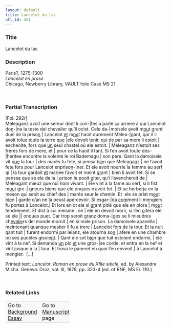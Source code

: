 ```yaml
---  
layout: default  
title: Lancelot du lac  
utl_id: 451
---
```


### Title

Lancelot du lac

### Description

<p>Paris?, 1275-1300<br /><em>Lancelot en prose </em><br />
Chicago, Newberry Library, VAULT folio Case MS 21</p>
<p> </p>


### Partial Transcription

<p>[Fol. 292r]<br />
Meleaganz avoit une sereur dont li con-|tes a parlé ça arriere à qui Lancelot do<u>n</u>-|na la teste del chevalier qu’il ocist. Cele da-|moisele avoit m<u>ou</u>t grant duel de la priso<u>n</u> | Lancelot <u>et</u> m<u>ou</u>t haoit durement Melea-|gant, qar il li avoit tolue toute la terre q<u>ue</u> |ele devoit tenir, qui de par sa mere li estoit | escheoite, fors que <u>un</u> seul chastel où ele estoit. | Meleaganz n’estoit ses freres fors de mere, et | pour ce la haoit il tant. Si l’en avoit toute des-|heritee encontre la volenté le roi Bademagu | son pere. Qant la damoisele vit q<u>ue</u> la tour | des marés fu fete, si pensa b<u>ie</u>n que Meleaga<u>n</u>z | ne l’avoit fete fors pour Lancelot enpriso<u>n</u>-|ner. Et ele avoit nourrie la femme au serf qi | la tour gardoit <u>et</u> mariee l’avoit et meint g<u>r</u>ant | bien li avoit fet. Si se penssa que se ele de la | prison le pooit giter, qu’i l’avencheroit de | Meleagant mieuz que nul hom vivant. | Ele vint à la fame au serf, si li fist m<u>ou</u>t gre-| gneurs biens que ele onques n’avoit fet. | Et se herberja en la meson qui seoit au chief des | marés seur le chemin. Et  ele se prist m<u>ou</u>t b<u>ie</u>n | garde q’an ne la peust apercevoir. Si esgar-|da <u>com</u>ment li mengiers fu portez à Lancelot.| Et lors en ot ele si g<u>r</u>ant pitié que ele en plora | m<u>ou</u>t tendrement. Et dist à soi meisme : se | ele en devoit morir, si l’en gitera ele se ele || onques puet. Car trop seroit granz doma-|ges se li mieudres ch<u>evalie</u>rs del monde moroit | en si male prison. La damoisele apareilla | meintenant quanque mestier li fu a trere | Lancelot fors de la tour. Et la nuit qant tuit | furent endormi par leianz, ele atourna so<u>n</u> | afere en une chambre où ses puceles gisoie<u>n</u>t. | Qant ele sot b<u>ie</u>n que tuit estoient endormi, | ele vint à la nef. Si demanda <u>un</u> pic <u>et</u> une gros-|se corde, et entra en la nef et vint jusque à la | tour. Et trova le paneret en quoi l’en enveoit | à Lancelot à mengier.  […]</p>
<p>Printed text:<em> Lancelot. Roman en prose du XIIIe siècle</em>, ed. by Alexandre Micha. Geneva: Droz, vol. III, 1978, pp. 323-4 (ed. of BNF, MS Fr. 110.)</p>
<p> </p>


### Related Links

<table border="0.5" cellpadding="1" cellspacing="1" style="width: 200px; background-color:#F8F8F8;">
    <tbody style="border-color:#ccc">
        <tr style="border-color:#ccc">
            <td>Go to <a href="https://centerfordigitalhumanities.github.io/Newberry-French-paleography/essay/451" target="_blank">Background Essay</a></td>
            <td>Go to <a href="https://centerfordigitalhumanities.github.io/Newberry-French-paleography/www/record.html?id=451" target="_blank">Manuscript</a> page</td>
        </tr>
    </tbody>
</table>
